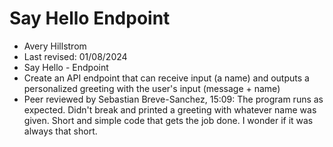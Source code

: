 # Say Hello Endpoint
+ Avery Hillstrom
+ Last revised: 01/08/2024
+ Say Hello - Endpoint
+ Create an API endpoint that can receive input (a name) and outputs a personalized greeting with the user's input (message + name)
+ Peer reviewed by Sebastian Breve-Sanchez, 15:09: The program runs as expected. Didn't break and printed a greeting with whatever name was given. Short and simple code that gets the job done. I wonder if it was always that short.